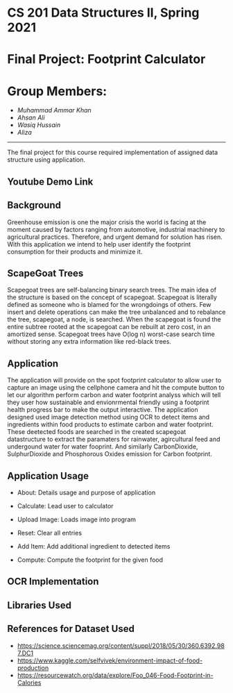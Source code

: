 # CS 201 Data Structures II, Spring 2021
# Final Project: Footprint Calculator
# Group Members:
- _Muhammad Ammar Khan_
- _Ahsan Ali_
- _Wasiq Hussain_
- _Aliza_
-------

The final project for this course required implementation of assigned data structure using application.

## Youtube Demo Link

## Background

Greenhouse emission is one the major crisis the world is facing at the moment caused by factors ranging from automotive, industrial machinery to agricultural practices. Therefore, and urgent demand for solution has risen. With this application we intend to help user identify the footprint consumption for their products and minimize it. 

## ScapeGoat Trees

Scapegoat trees are self-balancing binary search trees. The main idea of the structure is based on the concept of scapegoat. Scapegoat is literally defined as someone who is blamed for the wrongdoings of others. Few insert and delete operations can make the tree unbalanced and to rebalance the tree, scapegoat, a node, is searched. When the scapegoat is found the entire subtree rooted at the scapegoat can be rebuilt at zero cost, in an amortized sense. Scapegoat trees have O(log n) worst-case search time without storing any extra information like red-black trees. 

## Application

The application will provide on the spot footprint calculator to allow user to capture an image using the cellphone camera and hit the compute button to let our algorithm perform carbon and water footprint analyss which will tell they user how sustainable and envionrmental friendly using a footprint health progress bar to make the output interactive. The application designed used image detection method using OCR to detect items and ingredients within food products to estimate carbon and water footprint. These deetected foods are searched in the created scapegoat datastructure to extract the paramaters for rainwater, agircultural feed and undergound water for water fooprint. And similarly CarbonDioxide, SulphurDioxide and Phosphorous Oxides emission for Carbon footprint.

## Application Usage

- About: Details usage and purpose of application
- Calculate: Lead user to calculator

- Upload Image: Loads image into program
- Reset: Clear all entries
- Add Item: Add additional ingredient to detected items
- Compute: Compute the footprint for the given food

## OCR Implementation

## Libraries Used

## References for Dataset Used

- https://science.sciencemag.org/content/suppl/2018/05/30/360.6392.987.DC1
- https://www.kaggle.com/selfvivek/environment-impact-of-food-production
- https://resourcewatch.org/data/explore/Foo_046-Food-Footprint-in-Calories
